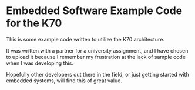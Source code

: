 # Embedded Software Example Code for the K70

This is some example code written to utilize the K70 architecture.

It was written with a partner for a university assignment, and I have chosen to upload it because I remember my frustration at the lack of sample code when I was developing this.

Hopefully other developers out there in the field, or just getting started with embedded systems, will find this of great value.
